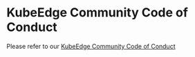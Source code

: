 # KubeEdge Community Code of Conduct

Please refer to our [KubeEdge Community Code of Conduct](https://github.com/kubeedge/community/blob/master/CODE_OF_CONDUCT.md)